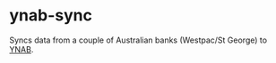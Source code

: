 # ynab-sync

Syncs data from a couple of Australian banks (Westpac/St George) to [YNAB](https://www.youneedabudget.com/).
